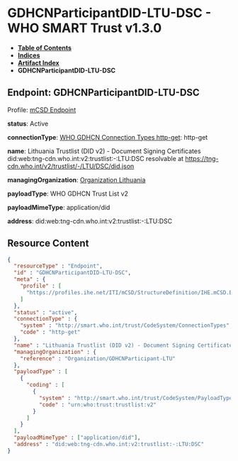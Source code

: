 # GDHCNParticipantDID-LTU-DSC - WHO SMART Trust v1.3.0

* [**Table of Contents**](toc.md)
* [**Indices**](indices.md)
* [**Artifact Index**](artifacts.md)
* **GDHCNParticipantDID-LTU-DSC**

## Endpoint: GDHCNParticipantDID-LTU-DSC

Profile: [mCSD Endpoint](https://profiles.ihe.net/ITI/mCSD/4.0.0/StructureDefinition-IHE.mCSD.Endpoint.html)

**status**: Active

**connectionType**: [WHO GDHCN Connection Types http-get](CodeSystem-ConnectionTypes.md#ConnectionTypes-http-get): http-get

**name**: Lithuania Trustlist (DID v2) - Document Signing Certificates did:web:tng-cdn.who.int:v2:trustlist:-:LTU:DSC resolvable at https://tng-cdn.who.int/v2/trustlist/-/LTU/DSC/did.json

**managingOrganization**: [Organization Lithuania](Organization-GDHCNParticipant-LTU.md)

**payloadType**: WHO GDHCN Trust List v2

**payloadMimeType**: application/did

**address**: did:web:tng-cdn.who.int:v2:trustlist:-:LTU:DSC



## Resource Content

```json
{
  "resourceType" : "Endpoint",
  "id" : "GDHCNParticipantDID-LTU-DSC",
  "meta" : {
    "profile" : [
      "https://profiles.ihe.net/ITI/mCSD/StructureDefinition/IHE.mCSD.Endpoint"
    ]
  },
  "status" : "active",
  "connectionType" : {
    "system" : "http://smart.who.int/trust/CodeSystem/ConnectionTypes",
    "code" : "http-get"
  },
  "name" : "Lithuania Trustlist (DID v2) - Document Signing Certificates\ndid:web:tng-cdn.who.int:v2:trustlist:-:LTU:DSC\nresolvable at https://tng-cdn.who.int/v2/trustlist/-/LTU/DSC/did.json",
  "managingOrganization" : {
    "reference" : "Organization/GDHCNParticipant-LTU"
  },
  "payloadType" : [
    {
      "coding" : [
        {
          "system" : "http://smart.who.int/trust/CodeSystem/PayloadTypes",
          "code" : "urn:who:trust:trustlist:v2"
        }
      ]
    }
  ],
  "payloadMimeType" : ["application/did"],
  "address" : "did:web:tng-cdn.who.int:v2:trustlist:-:LTU:DSC"
}

```
